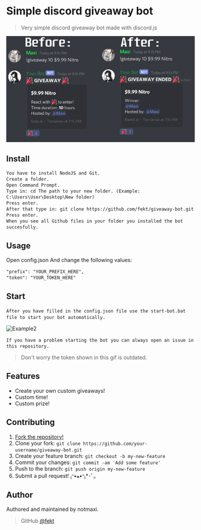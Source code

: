 # Simple discord giveaway bot
> Very simple discord giveaway bot made with discord.js

![Example](https://raw.githubusercontent.com/notmaxi/images/main/68747470733a2f2f692e696d6775722e636f6d2f5349546e784c542e706e67.png)

## Install

```
You have to install NodeJS and Git.
Create a folder.
Open Command Prompt.
Type in: cd The path to your new folder. (Example: C:\Users\User\Desktop\New folder)
Press enter.
After that type in: git clone https://github.com/fekt/giveaway-bot.git
Press enter.
When you see all Github files in your folder you installed the bot succesfully.
```

## Usage

Open config.json
And change the following values:

```
"prefix": "YOUR_PREFIX_HERE",
"token": "YOUR_TOKEN_HERE"
```

## Start

`After you have filled in the config.json file use the start-bot.bat file to start your bot automatically.`

![Example2](https://i.imgur.com/Yeu5CXZ.gif)

```
If you have a problem starting the bot you can always open an issue in this repository.
```
> Don't worry the token shown in this gif is outdated.

## Features

* Create your own custom giveaways!
* Custom time!
* Custom prize!

## Contributing

1. [Fork the repository!](https://github.com/fekt/giveaway-bot/fork)
2. Clone your fork: `git clone https://github.com/your-username/giveaway-bot.git`
3. Create your feature branch: `git checkout -b my-new-feature`
4. Commit your changes: `git commit -am 'Add some feature'`
5. Push to the branch: `git push origin my-new-feature`
6. Submit a pull request! ₍ᐢ•ﻌ•ᐢ₎*･ﾟ｡

## Author

Authored and maintained by notmaxi.

> GitHub [@fekt](https://github.com/fekt)
